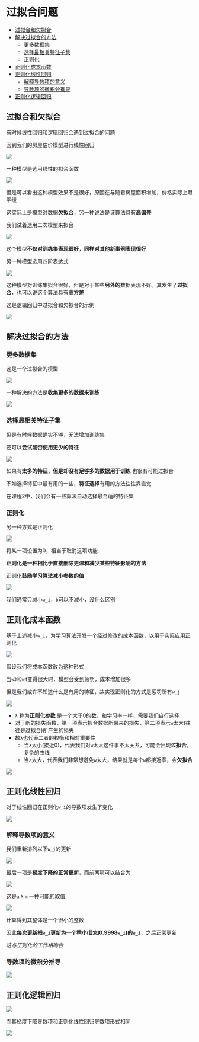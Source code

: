 # 过拟合问题
 
* [过拟合和欠拟合](#过拟合和欠拟合)
* [解决过拟合的方法](#解决过拟合的方法)
  * [更多数据集](#更多数据集)
  * [选择最相关特征子集](#选择最相关特征子集)
  * [正则化](#正则化)
* [正则化成本函数](#正则化成本函数)
* [正则化线性回归](#正则化线性回归)
  * [解释导数项的意义](#解释导数项的意义)
  * [导数项的微积分推导](#导数项的微积分推导)
* [正则化逻辑回归](#正则化逻辑回归)

## 过拟合和欠拟合

有时候线性回归和逻辑回归会遇到过拟合的问题

回到我们的房屋估价模型进行线性回归

![](img/6374ebcb.png)

一种模型是选用线性的拟合函数

![](img/9c95c088.png)

但是可以看出这种模型效果不是很好，原因在与随着房屋面积增加，价格实际上趋平缓

这实际上是模型对数据**欠拟合**，另一种说法是该算法具有**高偏差**

我们试着选用二次模型来拟合 

![](img/ac27743c.png)

这个模型**不仅对训练集表现很好，同样对其他新事例表现很好**

另一种模型选用四阶表达式

![](img/d0a944d2.png)

这种模型对训练集拟合很好，但是对于某些**另外的**数据表现不好。其发生了**过拟合**，也可以说这个算法具有**高方差**

这是逻辑回归中过拟合和欠拟合的示例

![](img/1dde9e72.png)

## 解决过拟合的方法

### 更多数据集

这是一个过拟合的模型

![](img/341b5bce.png)

一种解决的方法是**收集更多的数据来训练**

![](img/ded569cf.png)

### 选择最相关特征子集

但是有时候数据确实不够，无法增加训练集

还可以**尝试能否使用更少的特征**

![](img/90607852.png)

如果有**太多的特征，但是却没有足够多的数据用于训练** 也很有可能过拟合

不如选择特征中最有用的一些，**特征选择**有用的方法往往靠直觉

在课程2中，我们会有一些算法自动选择最合适的特征集

### 正则化

另一种方式是正则化

![](img/df77bbab.png)

将某一项设置为0，相当于取消这项功能

**正则化是一种相比于直接删除更温和减少某些特征影响的方法**

正则化**鼓励学习算法减小参数的值**

![](img/3ef85df6.png)

我们通常只减小`w_i`，`b`可以不减小，没什么区别

## 正则化成本函数

基于上述减小`w_i`，为学习算法开发一个经过修改的成本函数，以用于实际应用正则化

![](img/ecb42bf2.png)

假设我们将成本函数改为这种形式

当`w3`和`w4`变得很大时，模型会受到惩罚，成本增加很多

但是我们或许不知道什么是有用的特征，故实现正则化的方式是惩罚所有`w_j`

![](img/43243bd0.png)

* `λ` 称为**正则化参数** 是一个大于0的数，和学习率一样，需要我们自行选择
* 对于新的损失函数，第一项表示拟合数据所带来的损失，第二项表示`w`太大(往往是过拟合)所产生的损失
* 故`λ`也代表二者的权衡和相对重要性
    * 当`λ`太小(接近0)，代表我们对`w`太大这件事不太关系，可能会出现**过拟合**，复杂的曲线
    * 当`λ`太大，代表我们非常想避免`w`太大，结果就是每个`w`都接近零，会**欠拟合**

![](img/d6fe37e4.png)

## 正则化线性回归

对于线性回归在正则化`w_i`的导数项发生了变化

![](img/7d73565d.png)

### 解释导数项的意义

我们重新排列以下`w_j`的更新

![](img/2cd31541.png)

最后一项是**梯度下降的正常更新**，而前两项可以结合为

![](img/3ca659bc.png)

这是`α` `λ` `m` 一种可能的取值

![](img/a4de31b2.png)

计算得到其整体是一个很小的整数

因此**每次更新把`w_i`更新为一个稍小(比如0.9998`w_i`)的`w_i`**，之后正常更新

*这与正则化的工作相吻合*

### 导数项的微积分推导

![](img/74e5357d.png)

## 正则化逻辑回归

![](img/25cce4a9.png)

而其梯度下降导数项和正则化线性回归导数项形式相同

![](img/a54b6169.png)
